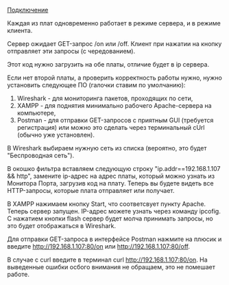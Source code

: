 [Подключение](/sources/1_2.jpg)

Каждая из плат одновременно работает в режиме сервера, и в режиме клиента.

Сервер ожидает GET-запрос /on или /off. Клиент при нажатии на кнопку отправляет эти запросы (с чередованием).

Этот код нужно загрузить на обе платы, отличие будет в ip сервера.

Если нет второй платы, а проверить корректность работы нужно, нужно установить следующее ПО (галочки ставим по умолчанию):
1) Wireshark - для мониторинга пакетов, проходящих по сети,
2) XAMPP - для поднятия минимально рабочего Apache-сервера на компьютере,
3) Postman - для отправки GET-запросов с приятным GUI (требуется регистрация) или можно это сделать через терминальный cUrl (обычно уже установлен).

В Wireshark выбираем нужную сеть из списка (вероятно, это будет "Беспроводная сеть").

В окошко фильтра вставляем следующую строку "ip.addr==192.168.1.107 && http", замените ip-адрес на адрес платы, который можно узнать из Монитора Порта, загрузив код на плату. Теперь вы будете видеть все HTTP-запросы, которые плата отправляет или получает.

В XAMPP нажимаем кнопку Start, что соответсвует пункту Apache. Теперь сервер запущен. IP-адрес можете узнать через команду ipcofig. С нажатием кнопки flash сервер будет молча принимать запросы, но это будет отображаться в Wireshark.

Для отправки GET-запроса в интерфейсе Postman нажмите на плюсик и введите http://192.168.1.107:80/on или http://192.168.1.107:80/off.

В случае с curl введите в терминал curl http://192.168.1.107:80/on. На выведенные ошибки осбого внимания не обращаем, это не помешает работе.